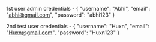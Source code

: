 1st user admin credentials -    {
    "username": "Abhi",
    "email": "abhi@gmail.com",
    "password": "abhi123"
}

2nd test user credentials - {
    "username": "Huxn",
    "email": "Huxn@gmail.com",
    "password": "Huxn123"
}